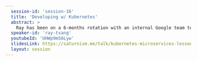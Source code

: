 ```yaml
---
  session-id: 'session-16'
  title: 'Developing w/ Kubernetes'
  abstract: >
    Ray has been on a 6-months rotation with an internal Google team to help bringing a project to public Cloud using cloud-native technology stack and Kubernetes. Ray will share the architecture, development environment technicals, devops tools, and some tough decisions that needed to be made to move the project along while being prepared for changes in the future. Join this session to learn the journey including development environment tools choices (Docker Compose, Skaffold, Kustomize, Jib), to the stack (Gradle, Spring Boot, Kafka, PostgreSQL, gRPC, gRPC-Web), to mono-repo vs multi-repo, to the runtime infrastructure (Kubernetes, Istio, Prometheus, Grafana). With hindsight 20-20, we'll visit some best practices, lessons learned, and how decisions/compromises are being made.
  speaker-id: 'ray-tsang'
  youtubeId: 'UHWp9m56Lyw'
  slidesLink: https://saturnism.me/talk/kubernetes-microservices-lessons-learned/
  layout: session
---
```

